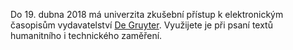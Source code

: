 
Do 19. dubna 2018 má univerzita zkušební přístup k elektronickým časopisům
vydavatelství [De
Gruyter](http://pez.cuni.cz/prehled/zdroj.php?lang=cs&id=704&freetrials=1).
Využijete je při psaní textů humanitního i technického zaměření.

